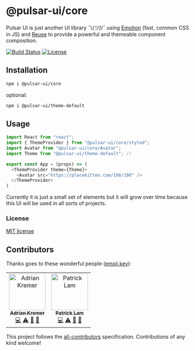 # @pulsar-ui/core

Pulsar UI is just another UI library ¯\\_(ツ)_/¯ using [Emotion](https://emotion.sh/docs/introduction) (fast, common CSS in JS) and [Reuse](https://github.com/diegohaz/reuse) to provide a powerful and themeable component composition. 

[![Build Status][travis-image]][travis-url] [![License][license-image]][license-url]  

## Installation
```sh
npm i @pulsar-ui/core
```
optional:
```sh
npm i @pulsar-ui/theme-default
```

## Usage

```js
import React from "react";
import { ThemeProvider } from "@pulsar-ui/core/styled";
import Avatar from "@pulsar-ui/core/Avatar";
import Theme from "@pulsar-ui/theme-default"; // 

export const App = (props) => (
  <ThemeProvider theme={Theme}>
    <Avatar src="https://placekitten.com/100/100" />
  </ThemeProvider>
)
```

Currently it is just a small set of elements but it will grow over time because this UI will be used in all sorts of projects.


### License

[MIT license](http://opensource.org/licenses/MIT)

[travis-image]: https://travis-ci.org/adriankremer/pulsar-ui.svg?branch=master
[travis-url]: https://travis-ci.org/adriankremer/pulsar-ui
[license-image]: https://img.shields.io/badge/license-MIT-green.svg
[license-url]: http://opensource.org/licenses/MIT


## Contributors

Thanks goes to these wonderful people ([emoji key](https://allcontributors.org/docs/en/emoji-key)):

<!-- ALL-CONTRIBUTORS-LIST:START - Do not remove or modify this section -->
<!-- prettier-ignore -->
<table><tr><td align="center"><a href="https://github.com/adriankremer"><img src="https://avatars2.githubusercontent.com/u/7591767?v=4" width="100px;" alt="Adrian Kremer"/><br /><sub><b>Adrian Kremer</b></sub></a><br /><a href="https://github.com/adriankremer/pulsar-ui/commits?author=adriankremer" title="Code">💻</a> <a href="https://github.com/adriankremer/pulsar-ui/commits?author=adriankremer" title="Tests">⚠️</a> <a href="#ideas-adriankremer" title="Ideas, Planning, & Feedback">🤔</a> <a href="#review-adriankremer" title="Reviewed Pull Requests">👀</a></td><td align="center"><a href="https://github.com/zidizei"><img src="https://avatars2.githubusercontent.com/u/470408?v=4" width="100px;" alt="Patrick Lam"/><br /><sub><b>Patrick Lam</b></sub></a><br /><a href="https://github.com/adriankremer/pulsar-ui/commits?author=zidizei" title="Code">💻</a> <a href="https://github.com/adriankremer/pulsar-ui/commits?author=zidizei" title="Tests">⚠️</a> <a href="#ideas-zidizei" title="Ideas, Planning, & Feedback">🤔</a> <a href="#review-zidizei" title="Reviewed Pull Requests">👀</a></td></tr></table>

<!-- ALL-CONTRIBUTORS-LIST:END -->

This project follows the [all-contributors](https://github.com/all-contributors/all-contributors) specification. Contributions of any kind welcome!
